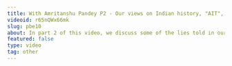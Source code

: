 ```yaml
---
title: With Amritanshu Pandey P2 - Our views on Indian history, "AIT", modern day scholars on AI/ MT
videoid: r65nQWx66mk
slug: pbe10
about: In part 2 of this video, we discuss some of the lies told in our history books, the reasoning for some of the narratives to be countered, the irrelevance of Max Mueller in today's conversations about AI/MT, the stance of modern day scholars on the subject, with references, getting students interested in history, Sinauli and chariot.
featured: false
type: video
tag: other
---
```

